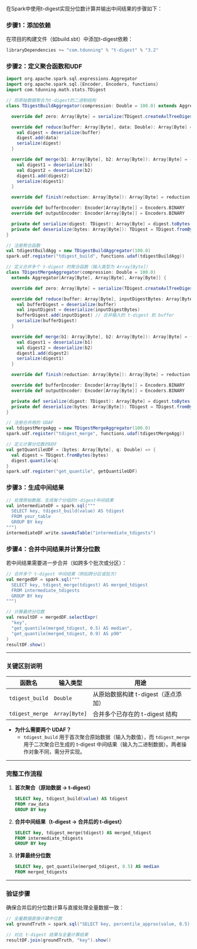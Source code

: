 在Spark中使用t-digest实现分位数计算并输出中间结果的步骤如下：

### 步骤1：添加依赖
在项目的构建文件（如build.sbt）中添加t-digest依赖：
```scala
libraryDependencies += "com.tdunning" % "t-digest" % "3.2"
```

### 步骤2：定义聚合函数和UDF
```scala
import org.apache.spark.sql.expressions.Aggregator
import org.apache.spark.sql.{Encoder, Encoders, functions}
import com.tdunning.math.stats.TDigest

// 将原始数据聚合为t-digest的二进制结构
class TDigestBuildAggregator(compression: Double = 100.0) extends Aggregator[Double, Array[Byte], Array[Byte]] {

  override def zero: Array[Byte] = serialize(TDigest.createAvlTreeDigest(compression))

  override def reduce(buffer: Array[Byte], data: Double): Array[Byte] = {
    val digest = deserialize(buffer)
    digest.add(data)
    serialize(digest)
  }

  override def merge(b1: Array[Byte], b2: Array[Byte]): Array[Byte] = {
    val digest1 = deserialize(b1)
    val digest2 = deserialize(b2)
    digest1.add(digest2)
    serialize(digest1)
  }

  override def finish(reduction: Array[Byte]): Array[Byte] = reduction

  override def bufferEncoder: Encoder[Array[Byte]] = Encoders.BINARY
  override def outputEncoder: Encoder[Array[Byte]] = Encoders.BINARY

  private def serialize(digest: TDigest): Array[Byte] = digest.toBytes()
  private def deserialize(bytes: Array[Byte]): TDigest = TDigest.fromBytes(bytes)
}

// 注册聚合函数
val tdigestBuildAgg = new TDigestBuildAggregator(100.0)
spark.udf.register("tdigest_build", functions.udaf(tdigestBuildAgg))

// 定义合并多个 t-digest 的聚合函数（输入类型为 Array[Byte]）
class TDigestMergeAggregator(compression: Double = 100.0) 
  extends Aggregator[Array[Byte], Array[Byte], Array[Byte]] {

  override def zero: Array[Byte] = serialize(TDigest.createAvlTreeDigest(compression))

  override def reduce(buffer: Array[Byte], inputDigestBytes: Array[Byte]): Array[Byte] = {
    val bufferDigest = deserialize(buffer)
    val inputDigest = deserialize(inputDigestBytes)
    bufferDigest.add(inputDigest) // 合并输入的 t-digest 到 buffer
    serialize(bufferDigest)
  }

  override def merge(b1: Array[Byte], b2: Array[Byte]): Array[Byte] = {
    val digest1 = deserialize(b1)
    val digest2 = deserialize(b2)
    digest1.add(digest2)
    serialize(digest1)
  }

  override def finish(reduction: Array[Byte]): Array[Byte] = reduction

  override def bufferEncoder: Encoder[Array[Byte]] = Encoders.BINARY
  override def outputEncoder: Encoder[Array[Byte]] = Encoders.BINARY

  private def serialize(digest: TDigest): Array[Byte] = digest.toBytes()
  private def deserialize(bytes: Array[Byte]): TDigest = TDigest.fromBytes(bytes)
}

// 注册合并用的 UDAF
val tdigestMergeAgg = new TDigestMergeAggregator(100.0)
spark.udf.register("tdigest_merge", functions.udaf(tdigestMergeAgg))

// 定义计算分位数的UDF
val getQuantileUDF = (bytes: Array[Byte], q: Double) => {
  val digest = TDigest.fromBytes(bytes)
  digest.quantile(q)
}
spark.udf.register("get_quantile", getQuantileUDF)
```

### 步骤3：生成中间结果
```scala
// 处理原始数据，生成每个分组的t-digest中间结果
val intermediateDF = spark.sql("""
  SELECT key, tdigest_build(value) AS tdigest 
  FROM your_table 
  GROUP BY key
""")
intermediateDF.write.saveAsTable("intermediate_tdigests")
```

### 步骤4：合并中间结果并计算分位数
若中间结果需要进一步合并（如跨多个批次或分区）：
```scala
// 合并多个 t-digest 中间结果（例如跨分区或批次）
val mergedDF = spark.sql("""
  SELECT key, tdigest_merge(tdigest) AS merged_tdigest 
  FROM intermediate_tdigests 
  GROUP BY key
""")

// 计算最终分位数
val resultDF = mergedDF.selectExpr(
  "key", 
  "get_quantile(merged_tdigest, 0.5) AS median",
  "get_quantile(merged_tdigest, 0.9) AS p90"
)
resultDF.show()
```

---

### **关键区别说明**

| 函数名         | 输入类型       | 用途                                |
|----------------|----------------|-----------------------------------|
| `tdigest_build` | `Double`       | 从原始数据构建 t-digest（逐点添加）   |
| `tdigest_merge` | `Array[Byte]`  | 合并多个已存在的 t-digest 结构       |

- **为什么需要两个 UDAF？**  
  - `tdigest_build` 用于首次聚合原始数据（输入为数值），而 `tdigest_merge` 用于二次聚合已生成的 t-digest 中间结果（输入为二进制数据）。两者操作对象不同，需分开实现。

---

### **完整工作流程**

1. **首次聚合（原始数据 → t-digest）**  
   ```sql
   SELECT key, tdigest_build(value) AS tdigest 
   FROM raw_data 
   GROUP BY key
   ```

2. **合并中间结果（t-digest → 合并后的 t-digest）**  
   ```sql
   SELECT key, tdigest_merge(tdigest) AS merged_tdigest 
   FROM intermediate_tdigests 
   GROUP BY key
   ```

3. **计算最终分位数**  
   ```sql
   SELECT key, get_quantile(merged_tdigest, 0.5) AS median 
   FROM merged_tdigests
   ```

---

### **验证步骤**
确保合并后的分位数计算与直接处理全量数据一致：
```scala
// 全量数据直接计算中位数
val groundTruth = spark.sql("SELECT key, percentile_approx(value, 0.5) FROM raw_data GROUP BY key")

// 对比 t-digest 结果与全量计算结果
resultDF.join(groundTruth, "key").show()
```